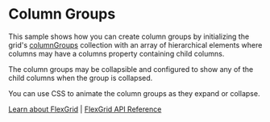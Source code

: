 Column Groups
=============

This sample shows how you can create column groups by initializing the grid's
[columnGroups](https://www.grapecity.com/wijmo/api/classes/wijmo_grid.flexgrid.html#columngroups) collection with an array of hierarchical elements where 
columns may have a columns property containing child columns.

The column groups may be collapsible and configured to show any of the child
columns when the group is collapsed.

You can use CSS to animate the column groups as they expand or collapse.

[Learn about FlexGrid](https://www.grapecity.com/wijmo/flexgrid-javascript-data-grid) | [FlexGrid API Reference](https://www.grapecity.com/wijmo/api/classes/wijmo_grid.flexgrid.html)
